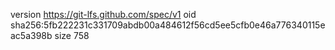 version https://git-lfs.github.com/spec/v1
oid sha256:5fb222231c331709abdb00a484612f56cd5ee5cfb0e46a776340115eac5a398b
size 758
